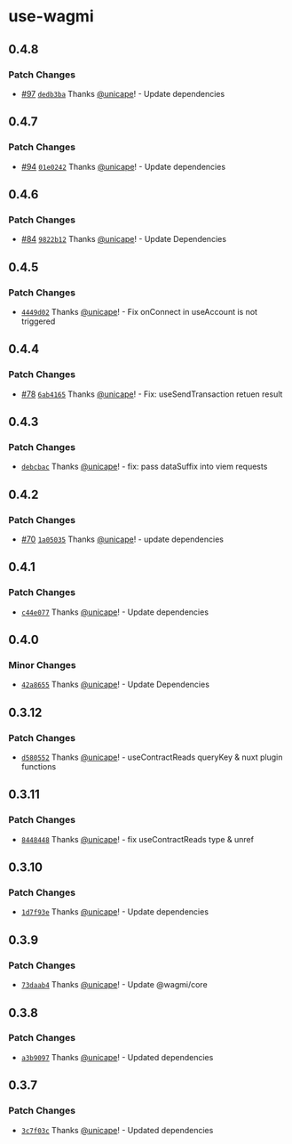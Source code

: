 # use-wagmi

## 0.4.8

### Patch Changes

- [#97](https://github.com/unicape/use-wagmi/pull/97) [`dedb3ba`](https://github.com/unicape/use-wagmi/commit/dedb3bad8681dec5b0a1bccda4758d824e1da144) Thanks [@unicape](https://github.com/unicape)! - Update dependencies

## 0.4.7

### Patch Changes

- [#94](https://github.com/unicape/use-wagmi/pull/94) [`01e0242`](https://github.com/unicape/use-wagmi/commit/01e02428af27f812a33b83c7876c17fdac3c1cff) Thanks [@unicape](https://github.com/unicape)! - Update dependencies

## 0.4.6

### Patch Changes

- [#84](https://github.com/unicape/use-wagmi/pull/84) [`9822b12`](https://github.com/unicape/use-wagmi/commit/9822b1221a4f76aa1a099f8d89ce08a423100c2f) Thanks [@unicape](https://github.com/unicape)! - Update Dependencies

## 0.4.5

### Patch Changes

- [`4449d02`](https://github.com/unicape/use-wagmi/commit/4449d02b9dc037961a08dd5ec5b25141bfeceb6d) Thanks [@unicape](https://github.com/unicape)! - Fix onConnect in useAccount is not triggered

## 0.4.4

### Patch Changes

- [#78](https://github.com/unicape/use-wagmi/pull/78) [`6ab4165`](https://github.com/unicape/use-wagmi/commit/6ab4165c706e1c22c601504d9fb173ef4eec45ff) Thanks [@unicape](https://github.com/unicape)! - Fix: useSendTransaction retuen result

## 0.4.3

### Patch Changes

- [`debcbac`](https://github.com/unicape/use-wagmi/commit/debcbac0547f44507d8961db3cd82856c48085e1) Thanks [@unicape](https://github.com/unicape)! - fix: pass dataSuffix into viem requests

## 0.4.2

### Patch Changes

- [#70](https://github.com/unicape/use-wagmi/pull/70) [`1a05035`](https://github.com/unicape/use-wagmi/commit/1a05035ce0cdae59c10745985ac891a5a809ad66) Thanks [@unicape](https://github.com/unicape)! - update dependencies

## 0.4.1

### Patch Changes

- [`c44e077`](https://github.com/unicape/use-wagmi/commit/c44e077b6e578220c1dff2a153971e187f4616d6) Thanks [@unicape](https://github.com/unicape)! - Update dependencies

## 0.4.0

### Minor Changes

- [`42a8655`](https://github.com/unicape/use-wagmi/commit/42a86550c999f08d75b7aab9170f7e1d702991c7) Thanks [@unicape](https://github.com/unicape)! - Update Dependencies

## 0.3.12

### Patch Changes

- [`d580552`](https://github.com/unicape/use-wagmi/commit/d58055263feb6d500a375e3b580404d754e47d3a) Thanks [@unicape](https://github.com/unicape)! - useContractReads queryKey & nuxt plugin functions

## 0.3.11

### Patch Changes

- [`8448448`](https://github.com/unicape/use-wagmi/commit/8448448a2c5bec6dbb311aa35679a48033adc97b) Thanks [@unicape](https://github.com/unicape)! - fix useContractReads type & unref

## 0.3.10

### Patch Changes

- [`1d7f93e`](https://github.com/unicape/use-wagmi/commit/1d7f93eea6d0787d2fa943b3d5c6c79933340907) Thanks [@unicape](https://github.com/unicape)! - Update dependencies

## 0.3.9

### Patch Changes

- [`73daab4`](https://github.com/unicape/use-wagmi/commit/73daab4e5a18191d8fdf80d423ff4319bc8410ad) Thanks [@unicape](https://github.com/unicape)! - Update @wagmi/core

## 0.3.8

### Patch Changes

- [`a3b9097`](https://github.com/unicape/use-wagmi/commit/a3b9097e2db3906e327357dded450cfd7ddf9935) Thanks [@unicape](https://github.com/unicape)! - Updated dependencies

## 0.3.7

### Patch Changes

- [`3c7f03c`](https://github.com/unicape/use-wagmi/commit/3c7f03c58b55e6e03e741bf6e2bd172f9bcb26df) Thanks [@unicape](https://github.com/unicape)! - Updated dependencies

